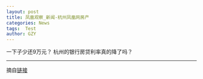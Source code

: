 ```yaml
---
layout: post
title: 凤凰观察_新闻-杭州凤凰网房产
categories: News
tags:  Test
author: GZY
---
```


一下子少还9万元？ 杭州的银行房贷利率真的降了吗？

*****

摘自[链接](http://hz.house.ifeng.com/news/guancha/0)